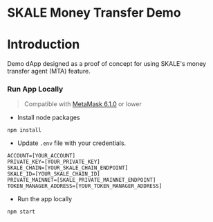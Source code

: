 
# SKALE Money Transfer Demo

# Introduction

Demo dApp designed as a proof of concept for using SKALE's money transfer agent (MTA) feature.

### Run App Locally

> Compatible with [MetaMask 6.1.0](https://github.com/MetaMask/metamask-extension/releases/tag/v6.1.0) or lower
    
+ Install node packages

```
npm install
```

+ Update `.env` file with your credentials.

```
ACCOUNT=[YOUR_ACCOUNT]
PRIVATE_KEY=[YOUR_PRIVATE_KEY]
SKALE_CHAIN=[YOUR_SKALE_CHAIN_ENDPOINT]
SKALE_ID=[YOUR_SKALE_CHAIN_ID]
PRIVATE_MAINNET=[SKALE_PRIVATE_MAINNET_ENDPOINT]
TOKEN_MANAGER_ADDRESS=[YOUR_TOKEN_MANAGER_ADDRESS]

```

+ Run the app locally

```
npm start
```
    



      